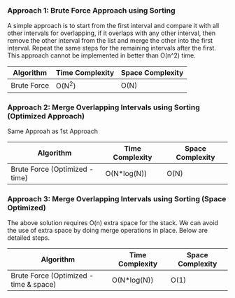 ### Approach 1: Brute Force Approach using Sorting

A simple approach is to start from the first interval and compare it with all other intervals for overlapping, if it overlaps with any other interval, then remove the other interval from the list and merge the other into the first interval. Repeat the same steps for the remaining intervals after the first. This approach cannot be implemented in better than O(n^2) time.


| Algorithm              | Time Complexity   | Space Complexity  |
|----------------------- | ----------------- | ----------------- |
| Brute Force            | O(N<sup>2</sup>)  | O(N)              |

### Approach 2: Merge Overlapping Intervals using Sorting (Optimized Approach)

Same Approah as 1st Approach

| Algorithm                       | Time Complexity   | Space Complexity  |
|-------------------------------- | ----------------- | ----------------- |
| Brute Force (Optimized - time)  | O(N*log(N))       | O(N)              |

### Approach 3: Merge Overlapping Intervals using Sorting (Space Optimized)

The above solution requires O(n) extra space for the stack. We can avoid the use of extra space by doing merge operations in place. Below are detailed steps.

| Algorithm                                  | Time Complexity   | Space Complexity |
|------------------------------------------- | ----------------- | ---------------- |
| Brute Force (Optimized - time & space)     | O(N*log(N))       | O(1)             |
